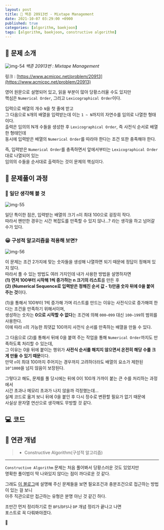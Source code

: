 ```yaml
---
layout: post
title: 📄 백준 20913번 - Mixtape Management
date: 2021-10-07 03:29:00 +0900
published: true
categories: [algorithm, baekjoon]
tags: [algorithm, baekjoon, constructive algorithm]
---
```


## **📄 문제 소개**

![img-54](https://user-images.githubusercontent.com/6462456/150933721-9b2b343e-6230-40fc-8335-057688c05d09.png)
_백준 20913번 : Mixtape Management_

링크 : [https://www.acmicpc.net/problem/20913](https://www.acmicpc.net/problem/20913)

영어 원문으로 설명되어 있고, 읽을 부분이 많아 당황스러울 수도 있지만  
핵심은 `Numerical Order`, 그리고 `Lexicographical Order`이다.  
  
입력으로 배열의 개수 `N`을 첫 줄에 받고  
그 다음으로 `N`개의 배열을 입력받는데 이는 `1 ~ N`까지의 자연수를 임의로 나열한 형태이다.  
출력은 임의의 N개 수들을 생성한 후 `Lexicographical Order`, 즉 사전식 순서로 배열한 형태인데  
동시에 입력받은 배열의 `Numerical Order`를 따라야 한다는 조건 또한 충족해야 한다.  

즉, 입력받은 `Numerical Order`를 충족하면서 앞에서부터는 `Lexicographical Order`대로 나열되어 있는  
임의의 수들을 순서대로 출력하는 것이 문제의 핵심이다.

## **📗 문제풀이 과정**

### **🧐 일단 생각해 볼 것**

![img-55](https://user-images.githubusercontent.com/6462456/150933724-1beb7656-9c23-4ceb-a5f4-12bc51451639.png)

일단 특이한 점은, 입력받는 배열의 크기 `n`이 최대 100으로 굉장히 작다.  
따라서 왠만한 경우는 시간 복잡도를 만족할 수 있지 않나...? 라는 생각을 하고 넘어갈 수가 있다.

### **😀 구성적 알고리즘을 적용해 보면?**

![img-56](https://user-images.githubusercontent.com/6462456/150933727-ba8db055-908f-4727-ae92-233bb494b068.png)

이 문제는 조건 2가지에 맞는 숫자들을 생성해 나열하면 되기 때문에 정답이 정해져 있지 않다.  
따라서 풀 수 있는 방법도 여러 가지인데 내가 사용한 방법을 설명하자면  
**(1) 먼저 100부터 시작해 1씩 증가하는 n 크기의 리스트**를 만든 후  
**(2) (Numerical Sequence로 입력받은 정해진 순서 값 - 1)만큼 숫자 뒤에 0을 붙여 주는 것**이다.  
  
(1)을 통해서 100부터 1씩 증가해 가며 리스트를 만드는 이유는 사전식으로 증가해여 한다는 조건을 만족하기 위해서이며,  
생성하는 숫자는 **0으로 시작할 수 없다**는 조건에 의해 `000~099` 대신 `100~199`의 범위를 사용한다.  
이에 따라 `n`의 가능한 최댓값 100까지 사전식 순서를 만족하는 배열을 만들 수 있다.  
  
그 다음으로 (2)를 통해서 뒤에 0을 붙여 주는 작업을 통해 `Numerical Order`까지도 만족하도록 처리할 수 있는데,  
그 이유는 0을 뒤에 붙이는 행위가 **사전식 순서를 해치지 않으면서 온전히 해당 수를 크게 만들 수 있기 때문**이다.  
만약 `n`이 최대 100까지 주어지는 경우까지 고려하더라도 배열의 요소가 제한된 `10^1000`을 넘지 않음이 보장된다.  
  
그렇다고 해도, 문제를 풀 당시에는 뒤에 0이 100개 가까이 붙는 큰 수를 처리하는 과정에서  
시간 초과나 메모리 초과가 나지 않을까 걱정했는데...  
실제 코드로 옮겨 보니 뒤에 0을 붙인 후 다시 정수로 변환할 필요가 없기 때문에  
사실상 문자열 연산으로 생각해도 무방할 것 같다.

## **💻 코드**

<script src="https://gist.github.com/poodlepoodle/8d7d56a94a4bc93a02d0379eb8039d5e.js"></script>

## **📒 연관 개념**

> -   Constructive Algorithm(구성적 알고리즘)
  
---

`Constructive Algorithm` 문제는 처음 풀어봐서 당황스러운 것도 있었지만  
명확한 풀이법이 딱 나와있지 않다는 점이 까다로운 것 같다.  
  
그래도 [이 블로그](http://www.secmem.org/blog/2020/08/18/constructive-problem-solving/)에 설명해 주신 문제들을 보면 필요조건과 충분조건으로 접근하는 방법이 있는 걸 보니  
아주 직관으로만 접근하는 유형은 분명 아닌 것 같긴 하다.  
  
조만간 먼저 정리하기로 한 `BFS`/`DFS`나 `DP` 개념 정리가 끝나고 나면  
포스트로 꼭 다뤄봐야겠다.

🧐